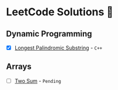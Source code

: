 # LeetCode Solutions 🧮

## Dynamic Programming
- [x] [Longest Palindromic Substring]([https://leetcode.com/submissions/detail/1651185386/]) - `C++`

## Arrays
- [ ] [Two Sum](https://leetcode.com/problems/two-sum/) - `Pending`
